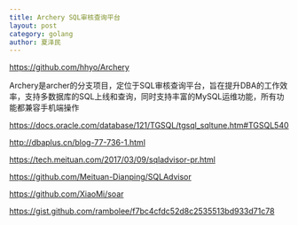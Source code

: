 ```yaml
---
title: Archery SQL审核查询平台
layout: post
category: golang
author: 夏泽民
---
```

https://github.com/hhyo/Archery

Archery是archer的分支项目，定位于SQL审核查询平台，旨在提升DBA的工作效率，支持多数据库的SQL上线和查询，同时支持丰富的MySQL运维功能，所有功能都兼容手机端操作

https://docs.oracle.com/database/121/TGSQL/tgsql_sqltune.htm#TGSQL540

<!-- more -->
http://dbaplus.cn/blog-77-736-1.html

https://tech.meituan.com/2017/03/09/sqladvisor-pr.html

https://github.com/Meituan-Dianping/SQLAdvisor

https://github.com/XiaoMi/soar

https://gist.github.com/rambolee/f7bc4cfdc52d8c2535513bd933d71c78
